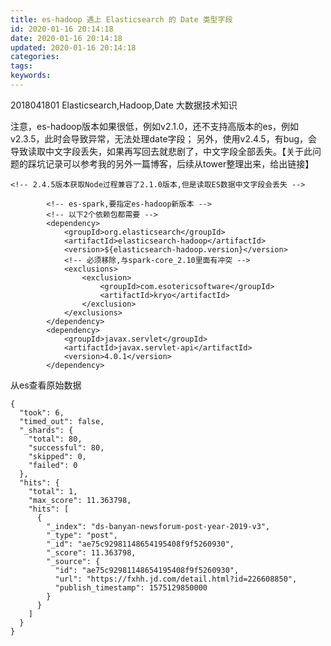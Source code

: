 ```yaml
---
title: es-hadoop 遇上 Elasticsearch 的 Date 类型字段
id: 2020-01-16 20:14:18
date: 2020-01-16 20:14:18
updated: 2020-01-16 20:14:18
categories:
tags:
keywords:
---
```



2018041801
Elasticsearch,Hadoop,Date
大数据技术知识


<!-- more -->



注意，es-hadoop版本如果很低，例如v2.1.0，还不支持高版本的es，例如v2.3.5，此时会导致异常，无法处理date字段；
另外，使用v2.4.5，有bug，会导致读取中文字段丢失，如果再写回去就悲剧了，中文字段全部丢失。【关于此问题的踩坑记录可以参考我的另外一篇博客，后续从tower整理出来，给出链接】

```
<!-- 2.4.5版本获取Node过程兼容了2.1.0版本,但是读取ES数据中文字段会丢失 -->

        <!-- es-spark,要指定es-hadoop新版本 -->
        <!-- 以下2个依赖包都需要 -->
        <dependency>
            <groupId>org.elasticsearch</groupId>
            <artifactId>elasticsearch-hadoop</artifactId>
            <version>${elasticsearch-hadoop.version}</version>
            <!-- 必须移除,与spark-core_2.10里面有冲突 -->
            <exclusions>
                <exclusion>
                    <groupId>com.esotericsoftware</groupId>
                    <artifactId>kryo</artifactId>
                </exclusion>
            </exclusions>
        </dependency>
        <dependency>
            <groupId>javax.servlet</groupId>
            <artifactId>javax.servlet-api</artifactId>
            <version>4.0.1</version>
        </dependency>
```


从es查看原始数据

```
{
  "took": 6,
  "timed_out": false,
  "_shards": {
    "total": 80,
    "successful": 80,
    "skipped": 0,
    "failed": 0
  },
  "hits": {
    "total": 1,
    "max_score": 11.363798,
    "hits": [
      {
        "_index": "ds-banyan-newsforum-post-year-2019-v3",
        "_type": "post",
        "_id": "ae75c92981148654195408f9f5260930",
        "_score": 11.363798,
        "_source": {
          "id": "ae75c92981148654195408f9f5260930",
          "url": "https://fxhh.jd.com/detail.html?id=226608850",
          "publish_timestamp": 1575129850000
        }
      }
    ]
  }
}
```


